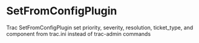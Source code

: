 SetFromConfigPlugin
===================

Trac SetFromConfigPlugin set priority, severity, resolution, ticket_type, and component from trac.ini instead of trac-admin commands
